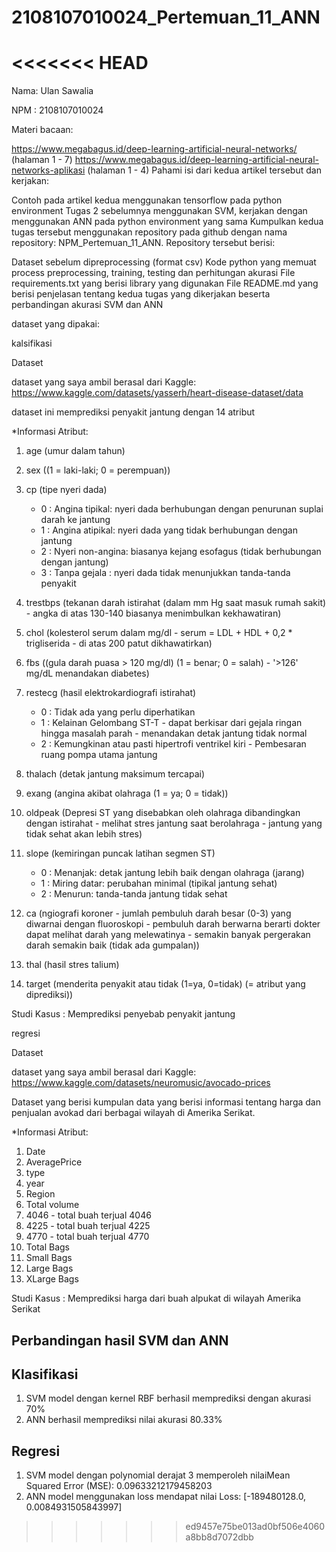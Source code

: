 # 2108107010024_Pertemuan_11_ANN

<<<<<<< HEAD
=======

Nama: Ulan Sawalia

NPM : 2108107010024

Materi bacaan:

https://www.megabagus.id/deep-learning-artificial-neural-networks/ (halaman 1 - 7)
⁠⁠https://www.megabagus.id/deep-learning-artificial-neural-networks-aplikasi (halaman 1 - 4)
Pahami isi dari kedua artikel tersebut dan kerjakan:

Contoh pada artikel kedua menggunakan tensorflow pada python environment
⁠Tugas 2 sebelumnya menggunakan SVM, kerjakan dengan menggunakan ANN pada python environment yang sama
Kumpulkan kedua tugas tersebut menggunakan repository pada github dengan nama repository: NPM_Pertemuan_11_ANN. Repository tersebut berisi:

Dataset sebelum dipreprocessing (format csv)
⁠Kode python yang memuat process preprocessing, training, testing dan perhitungan akurasi
⁠File requirements.txt yang berisi library yang digunakan
⁠File README.md yang berisi penjelasan tentang kedua tugas yang dikerjakan beserta perbandingan akurasi SVM dan ANN

dataset yang dipakai:

kalsifikasi


Dataset

dataset yang saya ambil berasal dari Kaggle: https://www.kaggle.com/datasets/yasserh/heart-disease-dataset/data 

dataset ini memprediksi penyakit jantung dengan 14 atribut

*Informasi Atribut: 
1. age	(umur dalam tahun)
2. sex  ((1 = laki-laki; 0 = perempuan))
3. cp (tipe nyeri dada)
   * 0 : Angina tipikal: nyeri dada berhubungan dengan penurunan suplai darah ke jantung
   * 1 : Angina atipikal: nyeri dada yang tidak berhubungan dengan jantung
   * 2 : Nyeri non-angina: biasanya kejang esofagus (tidak berhubungan dengan jantung)
   * 3 : Tanpa gejala : nyeri dada tidak menunjukkan tanda-tanda penyakit
4. trestbps (tekanan darah istirahat (dalam mm Hg saat masuk rumah sakit) - angka di atas 130-140 biasanya menimbulkan kekhawatiran)
5. chol (kolesterol serum dalam mg/dl - serum = LDL + HDL + 0,2 * trigliserida - di atas 200 patut dikhawatirkan)
6. fbs ((gula darah puasa > 120 mg/dl) (1 = benar; 0 = salah) - '>126' mg/dL menandakan diabetes)
7. restecg (hasil elektrokardiografi istirahat)
   * 0 : Tidak ada yang perlu diperhatikan
   * 1 : Kelainan Gelombang ST-T - dapat berkisar dari gejala ringan hingga masalah parah - menandakan detak jantung tidak normal
   * 2 : Kemungkinan atau pasti hipertrofi ventrikel kiri - Pembesaran ruang pompa utama jantung

8. thalach	(detak jantung maksimum tercapai)
9. exang (angina akibat olahraga (1 = ya; 0 = tidak))
10. oldpeak (Depresi ST yang disebabkan oleh olahraga dibandingkan dengan istirahat - melihat stres jantung saat berolahraga - jantung yang tidak sehat akan lebih stres)
11. slope (kemiringan puncak latihan segmen ST)
     * 0 : Menanjak: detak jantung lebih baik dengan olahraga (jarang)
     * 1 : Miring datar: perubahan minimal (tipikal jantung sehat)
     * 2 : Menurun: tanda-tanda jantung tidak sehat
12. ca	(ngiografi koroner - jumlah pembuluh darah besar (0-3) yang diwarnai dengan fluoroskopi - pembuluh darah berwarna berarti dokter dapat melihat darah yang melewatinya - semakin banyak pergerakan darah semakin baik (tidak ada gumpalan))
13. thal (hasil stres talium)
14. target (menderita penyakit atau tidak (1=ya, 0=tidak) (= atribut yang diprediksi))

Studi Kasus : Memprediksi penyebab penyakit jantung


regresi

Dataset

dataset yang saya ambil berasal dari Kaggle: https://www.kaggle.com/datasets/neuromusic/avocado-prices

Dataset yang berisi kumpulan data yang berisi informasi tentang harga dan penjualan avokad dari berbagai wilayah di Amerika Serikat.

*Informasi Atribut: 
1. Date 
2. AveragePrice 
3. type 
4. year 
5. Region 
6. Total volume
7. 4046 - total buah terjual 4046
8. 4225 - total buah terjual 4225
9. 4770 - total buah terjual 4770
10. Total Bags	
11. Small Bags	
12. Large Bags	
13. XLarge Bags

Studi Kasus : Memprediksi harga dari buah alpukat di wilayah Amerika Serikat


## Perbandingan hasil SVM dan ANN

## Klasifikasi
1. SVM model dengan kernel RBF berhasil memprediksi dengan akurasi 70%
2. ANN berhasil memprediksi nilai akurasi 80.33%

## Regresi
1. SVM model dengan polynomial derajat 3 memperoleh nilaiMean Squared Error (MSE): 0.09633212179458203
2. ANN model  menggunakan loss mendapat nilai Loss:  [-189480128.0, 0.0084931505843997]
>>>>>>> ed9457e75be013ad0bf506e4060a8bb8d7072dbb
